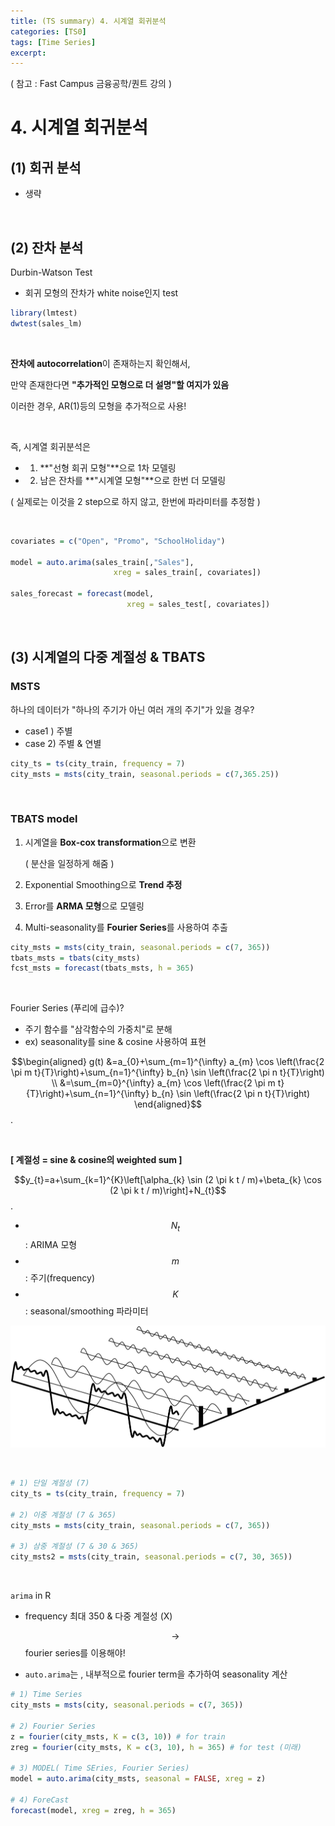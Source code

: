 ```yaml
---
title: (TS summary) 4. 시계열 회귀분석
categories: [TS0]
tags: [Time Series]
excerpt: 
---
```


<script src="https://cdn.mathjax.org/mathjax/latest/MathJax.js?config=TeX-AMS-MML_HTMLorMML" type="text/javascript"></script>

( 참고 : Fast Campus 금융공학/퀀트 강의 )

# 4. 시계열 회귀분석

## (1) 회귀 분석

- 생략

<br>

## (2) 잔차 분석

Durbin-Watson Test

- 회귀 모형의 잔차가 white noise인지 test

```R
library(lmtest)
dwtest(sales_lm)
```

<br>

**잔차에 autocorrelation**이 존재하는지 확인해서,

만약 존재한다면 **"추가적인 모형으로 더 설명"할 여지가 있음**

이러한 경우, AR(1)등의 모형을 추가적으로 사용!

<br>

즉, 시계열 회귀분석은

- 1) **"선형 회귀 모형"**으로 1차 모델링
- 2) 남은 잔차를 **"시계열 모형"**으로 한번 더 모델링

( 실제로는 이것을 2 step으로 하지 않고, 한번에 파라미터를 추정함 )

<br>

```R
covariates = c("Open", "Promo", "SchoolHoliday")

model = auto.arima(sales_train[,"Sales"], 
                       xreg = sales_train[, covariates])

sales_forecast = forecast(model, 
                          xreg = sales_test[, covariates])
```

<br>

## (3) 시계열의 다중 계절성 & TBATS

### MSTS

하나의 데이터가 "하나의 주기가 아닌 여러 개의 주기"가 있을 경우?

- case1 ) 주별
- case 2) 주별 & 연별

```R
city_ts = ts(city_train, frequency = 7)
city_msts = msts(city_train, seasonal.periods = c(7,365.25))
```

<br>

### TBATS model

1. 시계열을 **Box-cox transformation**으로 변환

   ( 분산을 일정하게 해줌 )

2. Exponential Smoothing으로 **Trend 추정**

3. Error를 **ARMA 모형**으로 모델링

4. Multi-seasonality를 **Fourier Series**를 사용하여 추출

```R
city_msts = msts(city_train, seasonal.periods = c(7, 365))
tbats_msts = tbats(city_msts)
fcst_msts = forecast(tbats_msts, h = 365)
```

<br>

Fourier Series (푸리에 급수)?

- 주기 함수를 "삼각함수의 가중치"로 분해
- ex) seasonality를 sine & cosine 사용하여 표현

$$\begin{aligned}
g(t) &=a_{0}+\sum_{m=1}^{\infty} a_{m} \cos \left(\frac{2 \pi m t}{T}\right)+\sum_{n=1}^{\infty} b_{n} \sin \left(\frac{2 \pi n t}{T}\right) \\
&=\sum_{m=0}^{\infty} a_{m} \cos \left(\frac{2 \pi m t}{T}\right)+\sum_{n=1}^{\infty} b_{n} \sin \left(\frac{2 \pi n t}{T}\right)
\end{aligned}$$.

<br>

**[ 계절성 = sine & cosine의 weighted sum ]**

$$y_{t}=a+\sum_{k=1}^{K}\left[\alpha_{k} \sin (2 \pi k t / m)+\beta_{k} \cos (2 \pi k t / m)\right]+N_{t}$$.

- $$N_t$$ : ARIMA 모형
- $$m$$ : 주기(frequency)
- $$K$$ : seasonal/smoothing 파라미터

![figure2](/assets/img/ts/img160.png)

<br>

```R
# 1) 단일 계절성 (7)
city_ts = ts(city_train, frequency = 7)

# 2) 이중 계절성 (7 & 365)
city_msts = msts(city_train, seasonal.periods = c(7, 365)) 

# 3) 삼중 계절성 (7 & 30 & 365)
city_msts2 = msts(city_train, seasonal.periods = c(7, 30, 365))
```

<br>

`arima` in R

- frequency 최대 350 & 다중 계절성 (X)

  $$\rightarrow$$ fourier series를 이용해야!

- `auto.arima`는 , 내부적으로 fourier term을 추가하여 seasonality 계산

```R
# 1) Time Series
city_msts = msts(city, seasonal.periods = c(7, 365))

# 2) Fourier Series
z = fourier(city_msts, K = c(3, 10)) # for train
zreg = fourier(city_msts, K = c(3, 10), h = 365) # for test (미래)

# 3) MODEL( Time SEries, Fourier Series)
model = auto.arima(city_msts, seasonal = FALSE, xreg = z)

# 4) ForeCast
forecast(model, xreg = zreg, h = 365)
```

